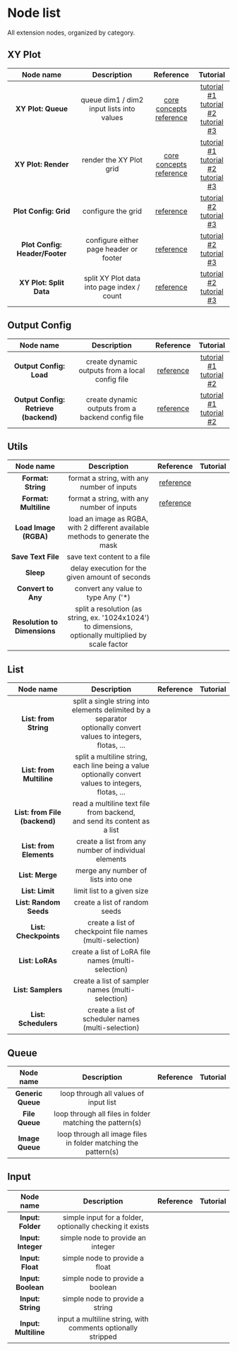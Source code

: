 # Node list

All extension nodes, organized by category.

## XY Plot

|           Node name            |                Description                 |                                                                       Reference                                                                        |                                                                                               Tutorial                                                                                                |
| :----------------------------: | :----------------------------------------: | :----------------------------------------------------------------------------------------------------------------------------------------------------: | :---------------------------------------------------------------------------------------------------------------------------------------------------------------------------------------------------: |
|       **XY Plot: Queue**       | queue dim1 / dim2 input lists into values  | [core concepts](./node%20reference/xy%20plot/0%20-%20core%20concepts.md)<br/>[reference](./node%20reference/xy%20plot/1%20-%20queue%20and%20render.md) | [tutorial #1](./tutorials/XY%20Plot/1%20-%20the%20basics/)<br/>[tutorial #2](./tutorials/XY%20Plot/2%20-%20pimp%20my%20grid/)<br/>[tutorial #3](./tutorials/XY%20Plot/3%20-%20advanced%20techniques/) |
|      **XY Plot: Render**       |          render the XY Plot grid           | [core concepts](./node%20reference/xy%20plot/0%20-%20core%20concepts.md)<br/>[reference](./node%20reference/xy%20plot/1%20-%20queue%20and%20render.md) | [tutorial #1](./tutorials/XY%20Plot/1%20-%20the%20basics/)<br/>[tutorial #2](./tutorials/XY%20Plot/2%20-%20pimp%20my%20grid/)<br/>[tutorial #3](./tutorials/XY%20Plot/3%20-%20advanced%20techniques/) |
|     **Plot Config: Grid**      |             configure the grid             |                                          [reference](./node%20reference/xy%20plot/2%20-%20config%20nodes.md)                                           |                                [tutorial #2](./tutorials/XY%20Plot/2%20-%20pimp%20my%20grid/)<br/>[tutorial #3](./tutorials/XY%20Plot/3%20-%20advanced%20techniques/)                                 |
| **Plot Config: Header/Footer** |   configure either page header or footer   |                                          [reference](./node%20reference/xy%20plot/2%20-%20config%20nodes.md)                                           |                                [tutorial #2](./tutorials/XY%20Plot/2%20-%20pimp%20my%20grid/)<br/>[tutorial #3](./tutorials/XY%20Plot/3%20-%20advanced%20techniques/)                                 |
|    **XY Plot: Split Data**     | split XY Plot data into page index / count |                                          [reference](./node%20reference/xy%20plot/2%20-%20config%20nodes.md)                                           |                                [tutorial #2](./tutorials/XY%20Plot/2%20-%20pimp%20my%20grid/)<br/>[tutorial #3](./tutorials/XY%20Plot/3%20-%20advanced%20techniques/)                                 |

## Output Config

|               Node name               |                    Description                    |                     Reference                      |                                                                          Tutorial                                                                           |
| :-----------------------------------: | :-----------------------------------------------: | :------------------------------------------------: | :---------------------------------------------------------------------------------------------------------------------------------------------------------: |
|        **Output Config: Load**        |  create dynamic outputs from a local config file  | [reference](./node%20reference/output%20config.md) | [tutorial #1](<./tutorials/Output%20Config/1%20-%20simple%20(value%20and%20label)/>)<br/>[tutorial #2](./tutorials/Output%20Config/2%20-%20more%20options/) |
| **Output Config: Retrieve (backend)** | create dynamic outputs from a backend config file | [reference](./node%20reference/output%20config.md) | [tutorial #1](<./tutorials/Output%20Config/1%20-%20simple%20(value%20and%20label)/>)<br/>[tutorial #2](./tutorials/Output%20Config/2%20-%20more%20options/) |

## Utils

|          Node name           |                                               Description                                                |                 Reference                 | Tutorial |
| :--------------------------: | :------------------------------------------------------------------------------------------------------: | :---------------------------------------: | :------: |
|      **Format: String**      |                                format a string, with any number of inputs                                | [reference](./node%20reference/format.md) |          |
|    **Format: Multiline**     |                                format a string, with any number of inputs                                | [reference](./node%20reference/format.md) |          |
|    **Load Image (RGBA)**     |              load an image as RGBA, with 2 different available methods to generate the mask              |                                           |          |
|      **Save Text File**      |                                       save text content to a file                                        |                                           |          |
|          **Sleep**           |                             delay execution for the given amount of seconds                              |                                           |          |
|      **Convert to Any**      |                                   convert any value to type Any ('\*)                                    |                                           |          |
| **Resolution to Dimensions** | split a resolution (as string, ex. '1024x1024') to dimensions,<br/>optionally multiplied by scale factor |                                           |          |

## List

|           Node name           |                                                     Description                                                     | Reference | Tutorial |
| :---------------------------: | :-----------------------------------------------------------------------------------------------------------------: | :-------: | :------: |
|     **List: from String**     | split a single string into elements delimited by a separator<br/>optionally convert values to integers, flotas, ... |           |          |
|   **List: from Multiline**    |      split a multiline string, each line being a value<br/>optionally convert values to integers, flotas, ...       |           |          |
| **List: from File (backend)** |                     read a multiline text file from backend,<br/>and send its content as a list                     |           |          |
|    **List: from Elements**    |                                create a list from any number of individual elements                                 |           |          |
|        **List: Merge**        |                                         merge any number of lists into one                                          |           |          |
|        **List: Limit**        |                                             limit list to a given size                                              |           |          |
|    **List: Random Seeds**     |                                            create a list of random seeds                                            |           |          |
|     **List: Checkpoints**     |                              create a list of checkpoint file names (multi-selection)                               |           |          |
|        **List: LoRAs**        |                                 create a list of LoRA file names (multi-selection)                                  |           |          |
|      **List: Samplers**       |                                  create a list of sampler names (multi-selection)                                   |           |          |
|     **List: Schedulers**      |                                 create a list of scheduler names (multi-selection)                                  |           |          |

## Queue

|     Node name     |                          Description                           | Reference | Tutorial |
| :---------------: | :------------------------------------------------------------: | :-------: | :------: |
| **Generic Queue** |             loop through all values of input list              |           |          |
|  **File Queue**   |    loop through all files in folder matching the pattern(s)    |           |          |
|  **Image Queue**  | loop through all image files in folder matching the pattern(s) |           |          |

## Input

|      Node name       |                         Description                          | Reference | Tutorial |
| :------------------: | :----------------------------------------------------------: | :-------: | :------: |
|  **Input: Folder**   | simple input for a folder,<br/>optionally checking it exists |           |          |
|  **Input: Integer**  |              simple node to provide an integer               |           |          |
|   **Input: Float**   |                simple node to provide a float                |           |          |
|  **Input: Boolean**  |               simple node to provide a boolean               |           |          |
|  **Input: String**   |               simple node to provide a string                |           |          |
| **Input: Multiline** | input a multiline string, with comments optionally stripped  |           |          |
